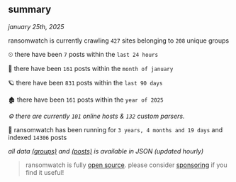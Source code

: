 
## summary
_january 25th, 2025_

ransomwatch is currently crawling `427` sites belonging to `208` unique groups

⏲ there have been `7` posts within the `last 24 hours`

🦈 there have been `161` posts within the `month of january`

🪐 there have been `831` posts within the `last 90 days`

🏚 there have been `161` posts within the `year of 2025`

_⚙️ there are currently `101` online hosts & `132` custom parsers._

🦕 ransomwatch has been running for `3 years, 4 months and 19 days` and indexed `14306` posts

_all data  [(groups)](http://ransomwhat.telemetry.ltd/groups) and [(posts)](http://ransomwhat.telemetry.ltd/posts) is available in JSON (updated hourly)_

> ransomwatch is fully [open source](https://github.com/joshhighet/ransomwatch#ransomwatch--). please consider [sponsoring](https://github.com/sponsors/joshhighet) if you find it useful!

